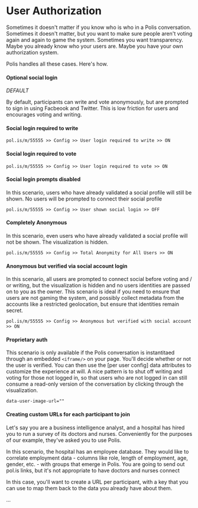 # User Authorization

Sometimes it doesn't matter if you know who is who in a Polis conversation. Sometimes it doesn't matter, but you want to make sure people aren't voting again and again to game the system. Sometimes you want transparency. Maybe you already know who your users are. Maybe you have your own authorization system.

Polis handles all these cases. Here's how.

#### Optional social login

*DEFAULT*

By default, participants can write and vote anonymously, but are prompted to sign in using Facbeook and Twitter. This is low friction for users and encourages voting and writing.

#### Social login required to write

`pol.is/m/55555 >> Config >> User login required to write >> ON`

#### Social login required to vote

`pol.is/m/55555 >> Config >> User login required to vote >> ON`

#### Social login prompts disabled

In this scenario, users who have already validated a social profile will still be shown. No users will be prompted to connect their social profile

`pol.is/m/55555 >> Config >> User shown social login >> OFF`

#### Completely Anonymous

In this scenario, even users who have already validated a social profile will not be shown. The visualization is hidden.

`pol.is/m/55555 >> Config >> Total Anonymity for All Users >> ON`

#### Anonymous but verified via social account login

In this scenario, all users are prompted to connect social before voting and / or writing, but the visualization is hidden and no users identities are passed on to you as the owner. This scenario is ideal if you need to ensure that users are not gaming the system, and possibly collect metadata from the accounts like a restricted geolocation, but ensure that identities remain secret.

`pol.is/m/55555 >> Config >> Anonymous but verified with social account >> ON`

#### Proprietary auth

This scenario is only available if the Polis conversation is instantitaed through an embedded `<iframe/>` on your page. You'll decide whether or not the user is verified. You can then use the [per user config] data attributes to customize the experience at will. A nice pattern is to shut off writing and voting for those not logged in, so that users who are not logged in can still consume a read-only version of the conversation by clicking through the visualization.

`data-user-image-url=""`

#### Creating custom URLs for each participant to join

Let's say you are a business intelligence analyst, and a hospital has hired you to run a survey of its doctors and nurses. Conveniently for the purposes of our example, they've asked you to use Polis.

In this scenario, the hospital has an employee database. They would like to correlate employment data - columns like role, length of employment, age, gender, etc. - with groups that emerge in Polis. You are going to send out pol.is links, but it's not appropriate to have doctors and nurses connect

In this case, you'll want to create a URL per participant, with a key that you can use to map them back to the data you already have about them.

...